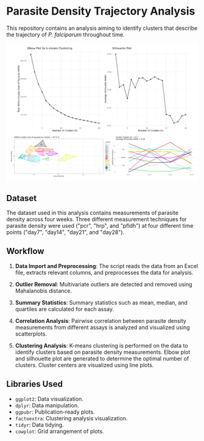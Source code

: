 # Parasite Density Trajectory Analysis

This repository contains an analysis aiming to identify clusters that describe the trajectory of *P. falciparum* throughout time.

![img.png](https://github.com/manuelgug/asintmal_analysis/blob/main/imgs/img.png)


## Dataset
The dataset used in this analysis contains measurements of parasite density across four weeks. Three different measurement techniques for parasite density were used ("pcr", "hrp", and "pfldh") at four different time points ("day7", "day14", "day21", and "day28").

## Workflow

1. **Data Import and Preprocessing**: The script reads the data from an Excel file, extracts relevant columns, and preprocesses the data for analysis.

2. **Outlier Removal**: Multivariate outliers are detected and removed using Mahalanobis distance.

3. **Summary Statistics**: Summary statistics such as mean, median, and quartiles are calculated for each assay.

4. **Correlation Analysis**: Pairwise correlation between parasite density measurements from different assays is analyzed and visualized using scatterplots.

5. **Clustering Analysis**: K-means clustering is performed on the data to identify clusters based on parasite density measurements. Elbow plot and silhouette plot are generated to determine the optimal number of clusters. Cluster centers are visualized using line plots.


## Libraries Used
- `ggplot2`: Data visualization.
- `dplyr`: Data manipulation.
- `ggpubr`: Publication-ready plots.
- `factoextra`: Clustering analysis visualization.
- `tidyr`: Data tidying.
- `cowplot`: Grid arrangement of plots.
